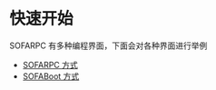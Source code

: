 # 快速开始

SOFARPC 有多种编程界面，下面会对各种界面进行举例
- [SOFARPC 方式](./Getting-Started-With-RPC)
- [SOFABoot 方式](./Getting-Started-With-SOFA-Boot)